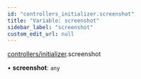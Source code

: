```yaml
---
id: "controllers_initializer.screenshot"
title: "Variable: screenshot"
sidebar_label: "screenshot"
custom_edit_url: null
---
```


[controllers/initializer](/api/modules/controllers_initializer.md).screenshot

• **screenshot**: `any`
